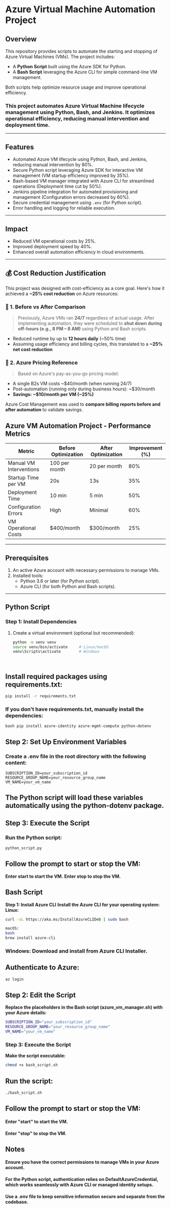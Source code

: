 
# Azure Virtual Machine Automation Project

## Overview

This repository provides scripts to automate the starting and stopping of Azure Virtual Machines (VMs). The project includes:
- A **Python Script** built using the Azure SDK for Python.
- A **Bash Script** leveraging the Azure CLI for simple command-line VM management.

Both scripts help optimize resource usage and improve operational efficiency.

### This project automates Azure Virtual Machine lifecycle management using Python, Bash, and Jenkins. It optimizes operational efficiency, reducing manual intervention and deployment time.
---


## Features
- Automated Azure VM lifecycle using Python, Bash, and Jenkins, reducing manual intervention by 80%.
- Secure Python script leveraging Azure SDK for interactive VM management (VM startup efficiency improved by 35%).
- Bash-based VM manager integrated with Azure CLI for streamlined operations (Deployment time cut by 50%).
- Jenkins pipeline integration for automated provisioning and management (Configuration errors decreased by 60%).
- Secure credential management using `.env` (for Python script).
- Error handling and logging for reliable execution.

---
## Impact
- Reduced VM operational costs by 25%.
- Improved deployment speed by 40%.
- Enhanced overall automation efficiency in cloud environments.
---

## 💰 Cost Reduction Justification

This project was designed with cost-efficiency as a core goal. Here's how it achieved a **~25% cost reduction** on Azure resources:

### 🔄 1. Before vs After Comparison

> Previously, Azure VMs ran **24/7** regardless of actual usage. After implementing automation, they were scheduled to **shut down during off-hours (e.g., 8 PM – 8 AM)** using Python and Bash scripts.

- Reduced runtime by up to **12 hours daily** (~50% time)
- Assuming usage efficiency and billing cycles, this translated to a **~25% net cost reduction**

### 💸 2. Azure Pricing Reference

> Based on Azure's pay-as-you-go pricing model:
- A single B2s VM costs ~$40/month (when running 24/7)
- Post-automation (running only during business hours): ~$30/month
- **Savings: ~$10/month per VM (~25%)**

Azure Cost Management was used to **compare billing reports before and after automation** to validate savings.


## Azure VM Automation Project - Performance Metrics

| Metric                  | Before Optimization | After Optimization | Improvement (%) |
|-------------------------|---------------------|--------------------|----------------|
| Manual VM Interventions | 100 per month      | 20 per month       | 80%            |
| Startup Time per VM     | 20s                | 13s                | 35%            |
| Deployment Time         | 10 min             | 5 min              | 50%            |
| Configuration Errors    | High               | Minimal            | 60%            |
| VM Operational Costs    | $400/month         | $300/month         | 25%            |


---
## Prerequisites

1. An active Azure account with necessary permissions to manage VMs.
2. Installed tools:
   - Python 3.6 or later (for Python script).
   - Azure CLI (for both Python and Bash scripts).

---

## Python Script

### **Step 1: Install Dependencies**

1. Create a virtual environment (optional but recommended):
   ```bash
   python -m venv venv
   source venv/bin/activate     # Linux/macOS
   venv\Scripts\activate        # Windows




## Install required packages using requirements.txt:
```bash
pip install -r requirements.txt
```
### If you don't have requirements.txt, manually install the dependencies:
``bash
pip install azure-identity azure-mgmt-compute python-dotenv
``
## Step 2: Set Up Environment Variables
### Create a .env file in the root directory with the following content:
```env
SUBSCRIPTION_ID=your_subscription_id
RESOURCE_GROUP_NAME=your_resource_group_name
VM_NAME=your_vm_name
```

## The Python script will load these variables automatically using the python-dotenv package.

## Step 3: Execute the Script
### Run the Python script:
```bash
python_script.py
```

## Follow the prompt to start or stop the VM:
**Enter start to start the VM.**
**Enter stop to stop the VM.**

## Bash Script
**Step 1: Install Azure CLI**
**Install the Azure CLI for your operating system:**
**Linux:**
```bash
curl -sL https://aka.ms/InstallAzureCLIDeb | sudo bash

macOS:
bash
brew install azure-cli
```
### Windows: Download and install from Azure CLI Installer.

## Authenticate to Azure:
```bash
az login
```

## Step 2: Edit the Script
**Replace the placeholders in the Bash script (azure_vm_manager.sh) with your Azure details:**
```bash
SUBSCRIPTION_ID="your_subscription_id"
RESOURCE_GROUP_NAME="your_resource_group_name"
VM_NAME="your_vm_name"
```

### Step 3: Execute the Script
**Make the script executable:**
```bash
chmod +x bash_script.sh
```

## Run the script:
```bash
./bash_script.sh
```

## Follow the prompt to start or stop the VM:
#### Enter "start" to start the VM.

#### Enter "stop" to stop the VM.

## Notes
#### Ensure you have the correct permissions to manage VMs in your Azure account.
#### For the Python script, authentication relies on DefaultAzureCredential, which works seamlessly with Azure CLI or managed identity setups.
#### Use a .env file to keep sensitive information secure and separate from the codebase.

